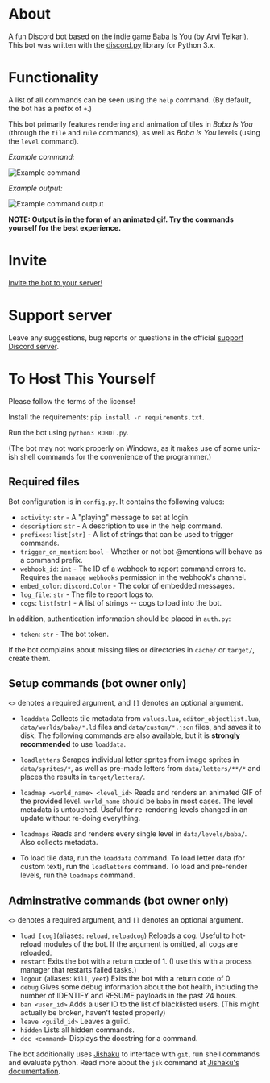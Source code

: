 # About

A fun Discord bot based on the indie game [Baba Is You](https://store.steampowered.com/app/736260/Baba_Is_You/) (by Arvi Teikari). This bot was written with the [discord.py](https://discordpy.readthedocs.io/en/latest/) library for Python 3.x.

# Functionality

A list of all commands can be seen using the `help` command. (By default, the bot has a prefix of `+`.)

This bot primarily features rendering and animation of
tiles in *Baba Is You* (through the `tile` and `rule` commands), 
as well as *Baba Is You* levels (using the `level` command).

*Example command:*

![Example command](https://cdn.discordapp.com/attachments/420095557231443988/596606587800387594/unknown.png)

*Example output:*

![Example command output](https://cdn.discordapp.com/attachments/420095557231443988/596606636215500816/unknown.png)

**NOTE: Output is in the form of an animated gif. Try the commands yourself for the best experience.**

# Invite

[Invite the bot to your server!](https://discordapp.com/api/oauth2/authorize?client_id=480227663047294987&scope=bot&permissions=388160)

# Support server

Leave any suggestions, bug reports or questions in the official [support Discord server](https://discord.gg/rMX3YPK).

# To Host This Yourself

Please follow the terms of the license!

Install the requirements: `pip install -r requirements.txt`.

Run the bot using `python3 ROBOT.py`.

(The bot may not work properly on Windows, as it makes use of some unix-ish shell commands for the convenience of the programmer.)

## Required files

Bot configuration is in `config.py`. It contains the following values:

* `activity`: `str` - A "playing" message to set at login.
* `description`: `str` - A description to use in the help command.
* `prefixes`: `list[str]` - A list of strings that can be used to trigger commands.
* `trigger_on_mention`: `bool` - Whether or not bot @mentions will behave as a command prefix.
* `webhook_id`: `int` - The ID of a webhook to report command errors to. Requires the `manage webhooks` permission in the webhook's channel.
* `embed_color`: `discord.Color` - The color of embedded messages.
* `log_file`: `str` - The file to report logs to.
* `cogs`: `list[str]` - A list of strings -- cogs to load into the bot.

In addition, authentication information should be placed in `auth.py`:

* `token`: `str` - The bot token.

If the bot complains about missing files or directories in `cache/` or `target/`, create them.

## Setup commands (bot owner only)

`<>` denotes a required argument, and `[]` denotes an optional argument.

* `loaddata` Collects tile metadata from `values.lua`, `editor_objectlist.lua`, `data/worlds/baba/*.ld` files and `data/custom/*.json` files, and saves it to disk. The following commands are also available, but it is **strongly recommended** to use `loaddata`.
* `loadletters` Scrapes individual letter sprites from image sprites in `data/sprites/*`, as well as pre-made letters from `data/letters/**/*` and places the results in `target/letters/`.
* `loadmap <world_name> <level_id>` Reads and renders an animated GIF of the provided level. `world_name` should be `baba` in most cases. The level metadata is untouched. Useful for re-rendering levels changed in an update without re-doing everything.
* `loadmaps` Reads and renders every single level in `data/levels/baba/`. Also collects metadata.

* To load tile data, run the `loaddata` command. To load letter data (for custom text), run the `loadletters` command. To load and pre-render levels, run the `loadmaps` command.

## Adminstrative commands (bot owner only)

`<>` denotes a required argument, and `[]` denotes an optional argument.

* `load [cog]`(aliases: `reload`, `reloadcog`) Reloads a cog. Useful to hot-reload modules of the bot. If the argument is omitted, all cogs are reloaded.
* `restart` Exits the bot with a return code of 1. (I use this with a process manager that restarts failed tasks.)
* `logout` (aliases: `kill`, `yeet`) Exits the bot with a return code of 0. 
* `debug` Gives some debug information about the bot health, including the number of IDENTIFY and RESUME payloads in the past 24 hours.
* `ban <user_id>` Adds a user ID to the list of blacklisted users. (This might actually be broken, haven't tested properly)
* `leave <guild_id>` Leaves a guild.
* `hidden` Lists all hidden commands.
* `doc <command>` Displays the docstring for a command.

The bot additionally uses [Jishaku](https://github.com/Gorialis/jishaku/) to interface with `git`, run shell commands and evaluate python. Read more about the `jsk` command at [Jishaku's documentation](https://jishaku.readthedocs.io/en/latest/).

